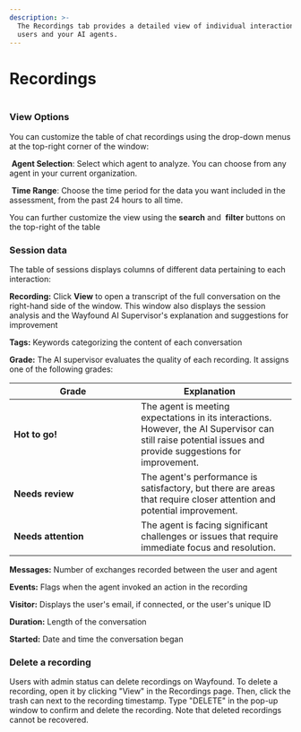 ```yaml
---
description: >-
  The Recordings tab provides a detailed view of individual interactions between
  users and your AI agents.
---
```


# Recordings

<div data-full-width="false"><figure><img src="../.gitbook/assets/Screenshot 2025-03-19 at 9.59.35 PM.png" alt=""><figcaption></figcaption></figure></div>

### View Options

You can customize the table of chat recordings using the drop-down menus at the top-right corner of the window:

<img src="../.gitbook/assets/Screenshot 2024-09-18 at 2.37.19 PM.png" alt="" data-size="line"> **Agent Selection**: Select which agent to analyze. You can choose from any agent in your current organization.

<img src="../.gitbook/assets/Screenshot 2024-09-18 at 2.37.38 PM.png" alt="" data-size="line"> **Time Range**: Choose the time period for the data you want included in the assessment, from the past 24 hours to all time.

You can further customize the view using the <img src="../.gitbook/assets/Screenshot 2024-09-18 at 2.35.20 PM.png" alt="" data-size="line">**search** and <img src="../.gitbook/assets/Screenshot 2024-09-18 at 2.36.40 PM.png" alt="" data-size="line"> **filter** buttons on the top-right of the table

### Session data

The table of sessions displays columns of different data pertaining to each interaction:

**Recording:** Click **View** to open a transcript of the full conversation on the right-hand side of the window. This window also displays the session analysis and the Wayfound AI Supervisor's explanation and suggestions for improvement

**Tags:** Keywords categorizing the content of each conversation

**Grade:** The AI supervisor evaluates the quality of each recording. It assigns one of the following grades:

<table><thead><tr><th width="211">Grade</th><th>Explanation</th><th data-hidden></th></tr></thead><tbody><tr><td><img src="../.gitbook/assets/Screenshot 2024-11-18 at 11.16.46 AM.png" alt="" data-size="line"><strong>Hot to go!</strong></td><td>The agent is meeting expectations in its interactions. However, the AI Supervisor can still raise potential issues and provide suggestions for improvement.</td><td></td></tr><tr><td><img src="../.gitbook/assets/Screenshot 2024-11-18 at 11.22.03 AM.png" alt="" data-size="line"><strong>Needs review</strong></td><td>The agent's performance is satisfactory, but there are areas that require closer attention and potential improvement.</td><td></td></tr><tr><td><img src="../.gitbook/assets/Screenshot 2024-11-18 at 11.17.36 AM.png" alt="" data-size="line"><strong>Needs attention</strong></td><td>The agent is facing significant challenges or issues that require immediate focus and resolution.</td><td></td></tr></tbody></table>

**Messages:** Number of exchanges recorded between the user and agent

**Events:** Flags when the agent invoked an action in the recording

**Visitor:** Displays the user's email, if connected, or the user's unique ID

**Duration:** Length of the conversation

**Started:** Date and time the conversation began

### Delete a recording

Users with admin status can delete recordings on Wayfound. To delete a recording, open it by clicking "View" in the Recordings page. Then, click the trash can <img src="../.gitbook/assets/Screenshot 2025-02-23 at 9.15.50 PM.png" alt="" data-size="line">next to the recording timestamp. Type "DELETE" in the pop-up window to confirm and delete the recording. Note that deleted recordings cannot be recovered.

